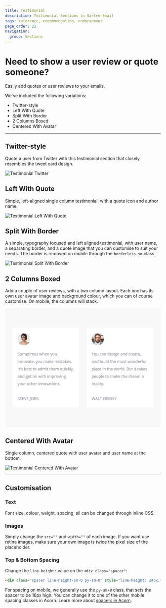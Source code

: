 ```yaml
---
title: Testimonial
description: Testimonial Sections in Sartre Email
tags: reference, recommendation, endorsement
page_order: 22
navigation:
  group: Sections
---
```


# Need to show a user review or quote someone?

Easily add quotes or user reviews to your emails.

We've included the following variations:

- Twitter-style
- Left With Quote
- Split With Border
- 2 Columns Boxed
- Centered With Avatar

---

## Twitter-style

Quote a user from Twitter with this testimonial section that closely resembles the tweet card design.

![Testimonial Twitter](/img/email/sartre/sections/testimonial-twitter.png)

## Left With Quote

Simple, left-aligned single column testimonial, with a quote icon and author name.

![Testimonial Left With Quote](/img/email/sartre/sections/testimonial-left-quote.png)

## Split With Border

A simple, typography focused and left aligned testimonial, with user name, a separating border, and a quote image that you can customise to suit your needs. The border is removed on mobile through the `borderless-sm` class.

![Testimonial Split With Border](/img/email/sartre/sections/testimonial-split-border.png)

## 2 Columns Boxed

Add a couple of user reviews, with a two column layout. Each box has its own user avatar image and background colour, which you can of course customise. On mobile, the columns will stack.

![Testimonial 2 Columns Boxed](/img/email/sartre/sections/testimonial-2-col-boxed.jpg)

## Centered With Avatar

Single column, centered quote with user avatar and user name at the bottom.

![Testimonial Centered With Avatar](/img/email/sartre/sections/testimonial-centered-avatar.png)

---

## Customisation

### Text

Font size, colour, weight, spacing, all can be changed through inline CSS.

### Images

Simply change the `src=""` and `width=""` of each image. If you want use retina images, make sure your own image is twice the pixel size of the placeholder.

### Top & Bottom Spacing

Change the `line-height:` value on the `<div class="spacer"`: 

```html
<div class="spacer line-height-sm-0 py-sm-8" style="line-height: 24px;">&zwnj;</div>
```

For spacing on mobile, we generally use the `py-sm-8` class, that sets the spacer to be 16px high. You can change it to one of the other mobile spacing classes in Acorn. Learn more about [spacers in Acorn](https://thememountain.github.io/documentation/acorn/utilities/spacing.html).
